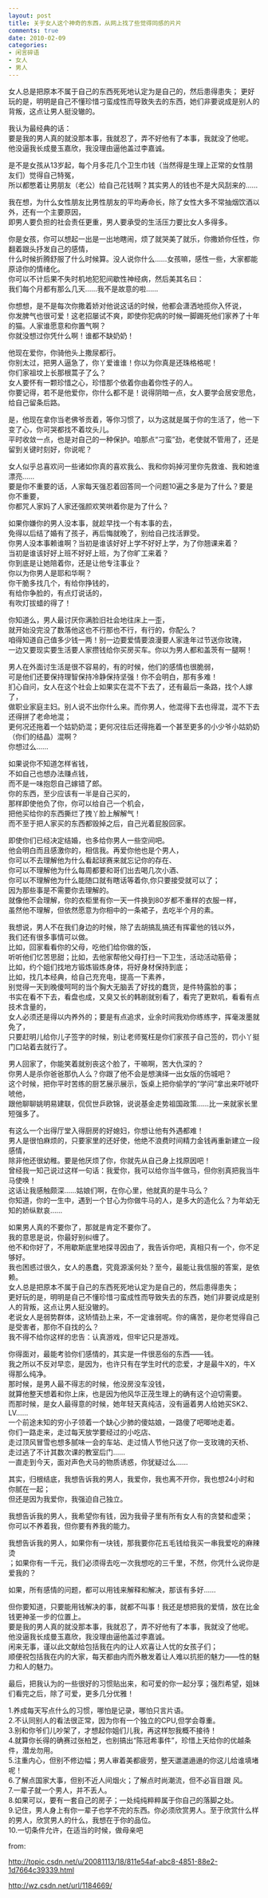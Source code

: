 ```yaml
---
layout: post
title: 关于女人这个神奇的东西，从网上找了些觉得同感的片片
comments: true
date: 2010-02-09
categories:
- 闲言碎语
- 女人
- 男人
---
```


<p>女人总是把原本不属于自己的东西死死地认定为是自己的，然后患得患失； 更好玩的是，明明是自己不懂珍惜刁蛮成性而导致失去的东西，她们非要说成是别人的背叛，这点让男人挺没辙的。</p>
<p><!--more--></p>
<p>我认为最经典的话：<br />要是我的男人真的就没那本事，我就忍了，弄不好他有了本事，我就没了他呢。<br />他没逼我长成曼玉嘉欣，我没理由逼他盖过李嘉诚。</p>
<p>是不是女孩从13岁起，每个月多花几个卫生巾钱（当然得是生理上正常的女性朋友们）觉得自己特冤，<br />所以都憋着让男朋友（老公）给自己花钱啊？其实男人的钱也不是大风刮来的……</p>
<p>我在想，为什么女性朋友比男性朋友的平均寿命长，除了女性大多不常抽烟饮酒以外，还有一个主要原因，<br />即男人要负担的社会责任更重，男人要承受的生活压力要比女人多得多。</p>
<p>你是女孩，你可以想起一出是一出地瞎闹，烦了就哭美了就乐，你撒娇你任性，你翻着跟头抒发自己的感情，<br />什么时候折腾舒服了什么时候算。没人说你什么……女孩嘛，感性一些，大家都能原谅你的情绪化。<br />你可以不计后果不失时机地犯犯间歇性神经病，然后美其名曰：<br />我们每个月都有那么几天……我不是故意的啦……</p>
<p>你想想，是不是每次你撒着娇对他说这话的时候，他都会潇洒地揽你入怀说，<br />你发脾气也很可爱！这老招屡试不爽，即使你犯病的时候一脚踢死他们家养了十年的猫。人家谁愿意和你置气啊？<br />你就没想过你凭什么啊！谁都不缺奶奶！</p>
<p>他现在爱你，你骑他头上撒尿都行。<br />你别太过，把男人逼急了，你丫爱谁谁！你以为你真是还珠格格呢！<br />你们家祖坟上长那根蒿子了么？<br />女人要怀有一颗珍惜之心，珍惜那个依着你由着你性子的人。<br />你要记得，若不是他爱你，你什么都不是！说得阴暗一点，女人要学会居安思危，给自己留条后路。</p>
<p>是，他现在拿你当老佛爷贡着，等你习惯了，以为这就是属于你的生活了，他一下变了心，你可哭都找不着坟头儿。<br />平时收敛一点，也是对自己的一种保护。咱那点“刁蛮”劲，老使就不管用了，还是留到关键时刻好，你说呢？</p>
<p>女人似乎总喜欢问一些诸如你真的喜欢我么、我和你妈掉河里你先救谁、我和她谁漂亮……<br />要是你不重要的话，人家每天强忍着回答同一个问题10遍之多是为了什么？要是你不重要，<br />你都咒人家妈了人家还强颜欢笑哄着你是为了什么？</p>
<p>如果你嫌你的男人没本事，就趁早找一个有本事的去，<br />免得以后结了婚有了孩子，再后悔就晚了，别给自己找活罪受。<br />你男人没本事赖谁啊？当初是谁该好好上学不好好上学，为了你翘课来着？<br />当初是谁该好好上班不好好上班，为了你旷工来着？<br />你到底是让她陪着你，还是让他专注事业？<br />你以为你男人是耶和华啊？<br />你干脆多找几个，有给你挣钱的，<br />有给你争脸的，有点灯说话的，<br />有吹灯拔蜡的得了！</p>
<p>你知道么，男人最讨厌你满脸旧社会地往床上一歪，<br />就开始没完没了数落他这也不行那也不行，有行的，你配么？<br />咱得知道自己值多少钱一两！别一边要爱情要浪漫要人家逢年过节送你玫瑰，<br />一边又要现实要生活要人家攒钱给你买房买车。你以为男人都和盖茨有一腿啊！</p>
<p>男人在外面讨生活是很不容易的，有的时候，他们的感情也很脆弱，<br />可是他们还要保持理智保持冷静保持坚强！你不会明白，那有多难！<br />扪心自问，女人在这个社会上如果实在混不下去了，还有最后一条路，找个人嫁了，<br />做职业家庭主妇。别人说不出你什么来。而你男人，他混得下去也得混，混不下去还得拼了老命地混；<br />更何况还拖着一个姑奶奶混；更何况往后还得拖着一个甚至更多的小少爷小姑奶奶（你们的结晶）混啊？<br />你想过么……</p>
<p>如果说你不知道怎样省钱，<br />不如自己也想办法赚点钱，<br />而不是一味抱怨自己嫁错了郎。<br />你的东西，至少应该有一半是自己买的，<br />那样即使他负了你，你可以给自己一个机会，<br />把他买给你的东西撕烂了拽丫脸上解解气！<br />而不至于把人家买的东西都毁掉之后，自己光着屁股回家。</p>
<p>即使你们已经决定结婚，也多给你男人一些空间吧。<br />他会明白而且感激你的，相信我。再爱你他也是个男人，<br />你可以不去理解他为什么看起球赛来就忘记你的存在、<br />你可以不理解他为什么每周都要和哥们出去喝几次小酒、<br />你可以不理解他为什么能随口就有瞎话等着你,你只要接受就可以了；<br />因为那些事是不需要你去理解的。<br />就像他不会理解，你的衣柜里有你一天一件换到80岁都不重样的衣服一样，<br />虽然他不理解，但依然愿意为你相中的一条裙子，去吃半个月的素。</p>
<p>我想说，男人不在我们身边的时候，除了去胡搞乱搞还有挥霍他的钱以外，<br />我们还有很多事情可以做。<br />比如，回家看看你的父母，吃他们给你做的饭，<br />听听他们忆苦思甜；比如，去他家帮他父母打扫一下卫生，活动活动筋骨；<br />比如，约个姐们找地方锻炼锻炼身体，将好身材保持到底；<br />比如，找几本经典，给自己充充电，提高一下素养，<br />别觉得一天到晚傻呵呵的当个胸大无脑丢了好找的蠢货，是件特露脸的事；<br />书实在看不下去，看盘也成，又臭又长的韩剧就别看了，看完了更默叽，看看有点技术含量的，<br />女人必须还是得以内养外的；要是有点追求，业余时间我劝你练练字，挥毫泼墨就免了，<br />只要赶明儿给你儿子签字的时候，别让老师冤枉是你们家孩子自己签的，罚小丫挺门口站着去就行了。</p>
<p>男人回家了，你能笑着就别丧这个脸了，干嘛啊，苦大仇深的？<br />你男人是杀你爸爸那仇人么？你跟了他不会是想演绎一出女版的伤城吧？<br />这个时候，把你平时苦练的厨艺展示展示，饭桌上把你偷学的“学问”拿出来吓唬吓唬他，<br />跟他聊聊姚明易建联，侃侃世乒欧锦，说说基金走势祖国政策……比一来就家长里短强多了。</p>
<p>有这么一个出得厅堂入得厨房的好媳妇，你想让他有外遇都难！<br />男人是很怕麻烦的，只要家里的还好使，他绝不浪费时间精力金钱再重新建立一段感情，<br />除非他还很幼稚。要是他厌烦了你，你就先从自己身上找原因吧！<br />曾经我一知己说过这样一句话：我爱你，我可以给你当牛做马，但你别真把我当牛马使唤！<br />这话让我感触颇深……姑娘们啊，在你心里，他就真的是牛马么？<br />你知道，你的一生中，遇到一个甘心为你做牛马的人，是多大的造化么？为年幼无知的娇纵默哀……</p>
<p>如果男人真的不要你了，那就是肯定不要你了。<br />我的意思是说，你最好别纠缠了。<br />他不和你好了，不用歇斯底里地探寻因由了，我告诉你吧，真相只有一个，你不足够好。<br />我也困惑过很久，女人的愚蠢，究竟源溪何处？至今，最能让我信服的答案，是依赖。<br />女人总是把原本不属于自己的东西死死地认定为是自己的，然后患得患失；<br />更好玩的是，明明是自己不懂珍惜刁蛮成性而导致失去的东西，她们非要说成是别人的背叛，这点让男人挺没辙的。<br />老说女人是弱势群体，这矫情劲上来，不一定谁弱呢。你的痛苦，是你老觉得自己是受害者，那你不自找的么？<br />我不得不给你这样的忠告：认真游戏，但牢记只是游戏。</p>
<p>你得面对，最能考验你们感情的，其实是一件很恶俗的东西——钱。<br />我之所以不反对早恋，是因为，也许只有在学生时代的恋爱，才是最牛X的，牛X得那么纯净。<br />那时候，是男人最不得志的时候，他没房没车没钱，<br />就算他整天想着和你上床，也是因为他风华正茂生理上的确有这个迫切需要。<br />而那时候，是女人最得意的时候，她年轻天真纯洁，没有逼着男人给她买SK2、LV……<br />一个前途未知的穷小子领着一个缺心少肺的傻姑娘，一路傻了吧唧地走着。<br />你们一路走来，走过每天放学要经过的小吃店、<br />走过顶风冒雪也想多腻味一会的车站、走过情人节他只送了你一支玫瑰的天桥、<br />走过逃了不计其数次课的教室后门……<br />一直走到今天，面对声色犬马的物质诱惑，你犹疑过么……</p>
<p>其实，归根结底，我想告诉我的男人，我爱你，我也离不开你，我也想24小时和你腻在一起；<br />但还是因为我爱你，我强迫自己独立。</p>
<p>我想告诉我的男人，我希望你有钱，因为我骨子里有所有女人有的贪婪和虚荣；<br />你可以不养着我，但你要有养我的能力。</p>
<p>我想告诉我的男人，如果你有一块钱，那我要你花五毛钱给我买一串我爱吃的麻辣烫<br />；如果你有一千元，我们必须得去吃一次我想吃的三千里，不然，你凭什么说你是爱我的？</p>
<p>如果，所有感情的问题，都可以用钱来解释和解决，那该有多好……</p>
<p>但你要知道，只要能用钱解决的事，就都不叫事！我还是想把我的爱情，放在比金钱更神圣一步的位置上。<br />要是我的男人真的就没那本事，我就忍了，弄不好他有了本事，我就没了他呢。<br />他没逼我长成曼玉嘉欣，我没理由逼他盖过李嘉诚。<br />闲来无事，谨以此文献给包括我在内的让人欢喜让人忧的女孩子们；<br />顺便祝包括我在内的大家，每天都由内而外散发着让人难以抗拒的魅力——性的魅力和人的魅力。</p>
<p>最后，把我认为的一些很好的习惯贴出来，和可爱的你一起分享；强烈希望，姐妹们看完之后，除了可爱，更多几分优雅！</p>
<p>1.养成每天写点什么的习惯，哪怕是记录，哪怕只言片语。<br />2.不认同别人的看法很正常，因为你有一个独立的CPU,但学会尊重。<br />3.别和你爷们儿吵架了，才想起你姐们儿我，再这样恕我概不接待！<br />4.就算你长得的确赛过张柏芝，也别搞出“陈冠希事件”，珍惜上天给你的优越条件，潜龙勿用。<br />5.注重内心，但别不修边幅；男人审着美都疲劳，整天邋邋遢遢的你这儿给谁填堵呢！<br />6.了解点国家大事，但别不近人间烟火；了解点时尚潮流，但不必盲目跟 风。<br />7.一辈子就一个男人，并不丢人。<br />8.如果可以，要有一套自己的房子；一处纯纯粹粹属于你自己的落脚之处。<br />9.记住，男人身上有你一辈子也学不完的东西。你必须欣赏男人。至于欣赏什么样的男人，欣赏男人的什么，我想在于你的品位。<br />10.一切条件允许，在适当的时候，做母亲吧</p>
<p>from:</p>
<p><a href="http://topic.csdn.net/u/20081113/18/811e54af-abc8-4851-88e2-1d7664c39339.html">http://topic.csdn.net/u/20081113/18/811e54af-abc8-4851-88e2-1d7664c39339.html</a></p>
<p><a href="http://wz.csdn.net/url/1184669/">http://wz.csdn.net/url/1184669/</a></p>				
